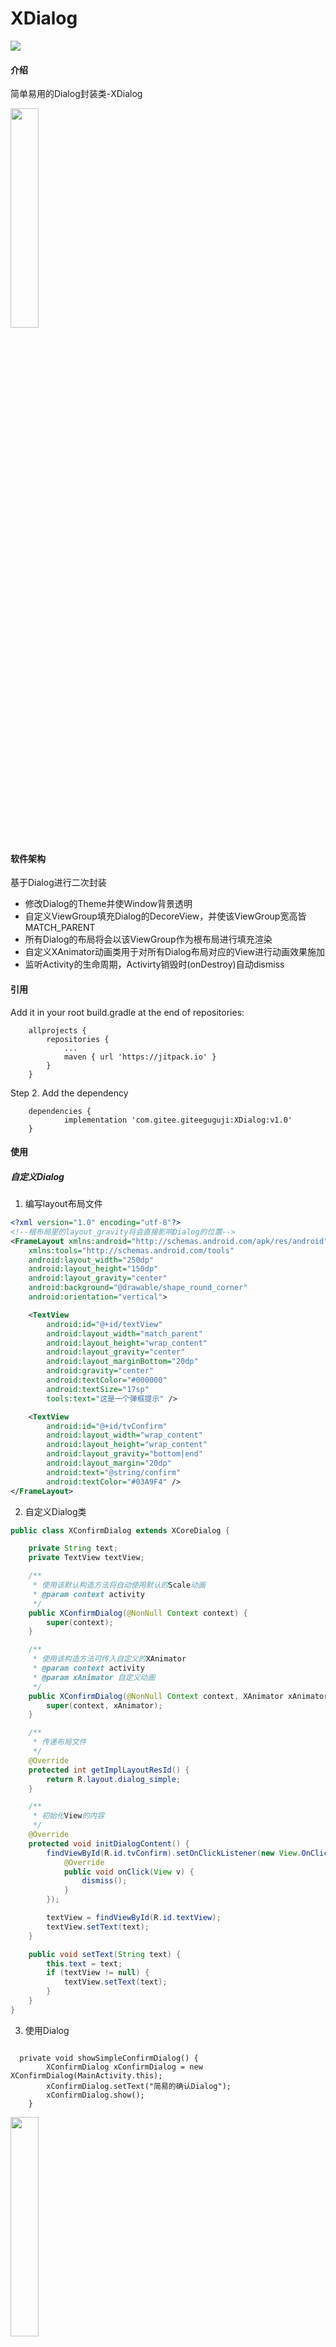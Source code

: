 # XDialog
[![](https://jitpack.io/v/com.gitee.giteeguguji/XDialog.svg)](https://jitpack.io/#com.gitee.giteeguguji/XDialog)
#### 介绍
简单易用的Dialog封装类-XDialog

<img src="https://gitee.com/giteeguguji/XDialog/raw/master/app/src/main/images/sample.gif" width="30%" height="30%" onerror="this.src='https://raw.githubusercontent.com/xiaojigugu/XDialog/master/app/src/main/images/sample.gif'">

#### 软件架构 
基于Dialog进行二次封装  
* 修改Dialog的Theme并使Window背景透明
* 自定义ViewGroup填充Dialog的DecoreView，并使该ViewGroup宽高皆MATCH_PARENT
* 所有Dialog的布局将会以该ViewGroup作为根布局进行填充渲染
* 自定义XAnimator动画类用于对所有Dialog布局对应的View进行动画效果施加
* 监听Activity的生命周期，Activirty销毁时(onDestroy)自动dismiss

#### 引用

Add it in your root build.gradle at the end of repositories:  
```  
    allprojects {  
        repositories {  
			...  
			maven { url 'https://jitpack.io' }  
		}  
	}  
```  
Step 2. Add the dependency  
```  
	dependencies {  
	        implementation 'com.gitee.giteeguguji:XDialog:v1.0'  
	}  
```  
#### 使用
#####  自定义Dialog  
1. 编写layout布局文件
```xml
<?xml version="1.0" encoding="utf-8"?>
<!--根布局里的layout_gravity将会直接影响Dialog的位置-->
<FrameLayout xmlns:android="http://schemas.android.com/apk/res/android"
    xmlns:tools="http://schemas.android.com/tools"
    android:layout_width="250dp"
    android:layout_height="150dp"
    android:layout_gravity="center"
    android:background="@drawable/shape_round_corner"
    android:orientation="vertical">

    <TextView
        android:id="@+id/textView"
        android:layout_width="match_parent"
        android:layout_height="wrap_content"
        android:layout_gravity="center"
        android:layout_marginBottom="20dp"
        android:gravity="center"
        android:textColor="#000000"
        android:textSize="17sp"
        tools:text="这是一个弹框提示" />

    <TextView
        android:id="@+id/tvConfirm"
        android:layout_width="wrap_content"
        android:layout_height="wrap_content"
        android:layout_gravity="bottom|end"
        android:layout_margin="20dp"
        android:text="@string/confirm"
        android:textColor="#03A9F4" />
</FrameLayout>
```  

2. 自定义Dialog类
```java
public class XConfirmDialog extends XCoreDialog {

    private String text;
    private TextView textView;

    /**
     * 使用该默认构造方法将自动使用默认的Scale动画
     * @param context activity
     */
    public XConfirmDialog(@NonNull Context context) {
        super(context);
    }

    /**
     * 使用该构造方法可传入自定义的XAnimator
     * @param context activity
     * @param xAnimator 自定义动画
     */
    public XConfirmDialog(@NonNull Context context, XAnimator xAnimator) {
        super(context, xAnimator);
    }

    /**
     * 传递布局文件
     */
    @Override
    protected int getImplLayoutResId() {
        return R.layout.dialog_simple;
    }

    /**
     * 初始化View的内容
     */
    @Override
    protected void initDialogContent() {
        findViewById(R.id.tvConfirm).setOnClickListener(new View.OnClickListener() {
            @Override
            public void onClick(View v) {
                dismiss();
            }
        });

        textView = findViewById(R.id.textView);
        textView.setText(text);
    }

    public void setText(String text) {
        this.text = text;
        if (textView != null) {
            textView.setText(text);
        }
    }
}
```

3. 使用Dialog
<pre><code class="java">
  private void showSimpleConfirmDialog() {
        XConfirmDialog xConfirmDialog = new XConfirmDialog(MainActivity.this);
        xConfirmDialog.setText(&quot;简易的确认Dialog&quot;);
        xConfirmDialog.show();
    }
</code></pre>
<img src="https://gitee.com/giteeguguji/XDialog/raw/master/app/src/main/images/simple.png" height="30%" width="30%" onerror="this.src='https://raw.githubusercontent.com/xiaojigugu/XDialog/master/app/src/main/images/simple.png'">

4. 自定义动画  
这里以内部默认的缩放动画为例
```java
/**
 * 缩放动画
 */
public class XAnimatorScale extends XAnimator {
    /**
     * 动画未开始时DialogView的初始状态
     */
    @Override
    public void initAnim() {
        //getView()获取到Dialog布局对应的View
        //将目标DialogView缩放设置为0
        getView().setScaleX(0);
        getView().setScaleY(0);
    }

    @Override
    public void animShow() {
        //将目标DialogView的缩放级别过度到1
        getView().animate().scaleX(1f).scaleY(1f).setDuration(ANIM_DURATION).start();
    }

    @Override
    public void animShowing() {
        //DialogView完全可见时可在这里继续施加动画
        //需要自己手动调用
        //eg. XAnimatorScale xAnimatorScale=new XAnimatorScale();
        //    xAnimatorScale.animShowing()
    }

    @Override
    public void animDismiss() {
        getView().animate().scaleX(0f).scaleY(0f).setDuration(ANIM_DURATION).start();
    }
}
```
<pre><code class="java">
//使用缩放动画
XConfirmDialog xConfirmDialog = new XConfirmDialog(MainActivity.this,new XAnimatorScale());
xConfirmDialog.setText(&quot;简易的确认Dialog&quot;);
xConfirmDialog.show();
</code></pre>

5. 设置背景色
背景色默认为有透明度的灰色阴影,若需要需改，可在自定义的Dialog类中复写以下方法：
<pre><code class="java">
  @Override
    public Drawable getBackgroundDrawable() {
        //这里将背景色修改为透明背景
        return new ColorDrawable(Color.TRANSPARENT);
    }
</code></pre>

6. 事件监听
监听Dialog的生命周期，复写以下方法：
<pre>
<code class="java">
    @Override
    public XDialogLifeCallBack getXDialogCallBack() {
        return new XDialogLifeCallbackImpl(){
            @Override
            public void onCreateInstance(XCoreDialog XCoreDialog) {
                super.onCreateInstance(XCoreDialog);
                //Dialog类实例化完成
            }

            @Override
            public void onCreate() {
                super.onCreate();
                //Dialog创建完成，创建完成后不会再次创建直至onDesteroy
            }

            @Override
            public void onContentReady(View dialogView) {
                super.onContentReady(dialogView);
               //DialogView已创建并添加进Dialog中
               //此处不能进行宽高获取等操作，若有需要请复写onDialogViewCreated();
            }

            @Override
            public void onAnimatorBindDialogView(XAnimator xAnimator) {
                super.onAnimatorBindDialogView(xAnimator);
                //自定义动画类已经绑定了DialogView但还未调用initAnim()
            }

            @Override
            public void onAnimInitialized(XAnimator xAnimator) {
                super.onAnimInitialized(xAnimator);
                //动画完全初始化
            }

            @Override
            public void onShow() {
                super.onShow();
                //Dialog显示动画播放完毕，Dialog完全显示
            }

            @Override
            public void onDestroy() {
                super.onDestroy();
                //Dialog销毁，再次使用会重新onCreate()
            }

            @Override
            public void onDismiss() {
                super.onDismiss();
                //Dialog隐藏动画播放完毕，Dialog完全隐藏
            }

            @Override
            public void onTouchOutside(MotionEvent ev) {
                super.onTouchOutside(ev);
                //触摸了Dialog外部区域
            }
        };
    }
</code>
</pre>

7. 点击外部区域是否dismiss，调用原Dialog的方法即可
<pre><code class="java">
positionDialog.setCanceledOnTouchOutside(false);
</code></pre>

8. 事件分发 
* 对Dialog的根布局Layout进行事件处理可以复写以下方法
<pre><code class="java">
        /**
         * 重写该方法进行事件拦截，拦截后会进入onContainerTouchEvent
         * 外部拦截时请注意不要拦截down，up事件，否则子View将收不到任何点击事件
         */
        @Override
        public boolean onContainerInterceptTouchEvent(@NonNull MotionEvent ev) {
            boolean isIntercept = false;
            switch (ev.getAction()) {
                case MotionEvent.ACTION_DOWN:
                    isIntercept = false;
                    break;
                case MotionEvent.ACTION_MOVE:
                    break;
                case MotionEvent.ACTION_UP:
                case MotionEvent.ACTION_CANCEL:
                    isIntercept = false;
                    break;
            }
            return isIntercept;
        }

        /**
         * 重写该方法进行触摸事件处理
         * @return false-进入onTouchEvent true-消费事件
         */
        @Override
        public boolean onContainerTouchEvent(@NonNull MotionEvent ev) {
            return super.onContainerTouchEvent(ev);
        }

        @Override
        public boolean onTouchEvent(@NonNull MotionEvent event) {
            return super.onTouchEvent(event);
        }
</code></pre>
* 事件穿透  
如果需要在点击Dialog外部区域时底层的界面能够响应触摸事件，则做如下处理：
<pre><code class="java">
    @Override
    public boolean onTouchEvent(@NonNull MotionEvent event) {
        ((Activity) getRealContext()).dispatchTouchEvent(event);
        return false;
    }
</code></pre>
